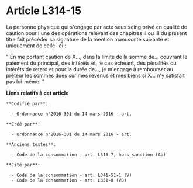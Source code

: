 # Article L314-15

La personne physique qui s'engage par acte sous seing privé en qualité de caution pour l'une des opérations relevant des
chapitres II ou III du présent titre fait précéder sa signature de la mention manuscrite suivante et uniquement de celle-
ci : 

" En me portant caution de X..., dans la limite de la somme de... couvrant le paiement du principal, des intérêts et, le cas
échéant, des pénalités ou intérêts de retard et pour la durée de..., je m'engage à rembourser au prêteur les sommes dues sur
mes revenus et mes biens si X... n'y satisfait pas lui-même. "

**Liens relatifs à cet article**

	**Codifié par**:

	  - Ordonnance n°2016-301 du 14 mars 2016 - art.

	**Créé par**:

	  - Ordonnance n°2016-301 du 14 mars 2016 - art.

	**Anciens textes**:

	  - Code de la consommation - art. L313-7, hors sanction (Ab)

	**Cité par**:

	  - Code de la consommation - art. L341-51-1 (V)
	  - Code de la consommation - art. L351-8 (VD)
